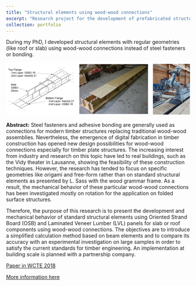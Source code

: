 ```yaml
---
title: "Structural elements using wood-wood connections"
excerpt: "Research project for the development of prefabricated structural timber elements <br/><img src='/images/CaissonProtoOSB.jpg'>"
collection: portfolio
---
```


During my PhD, I developed structural elements with regular geometries (like roof or slab) using wood-wood connections instead of steel fasteners or bonding.

![Image](/images/caisson01.png)

**Abstract:**
Steel fasteners and adhesive bonding are generally used as connections for modern timber structures replacing traditional wood-wood assemblies. Nevertheless, the emergence of digital fabrication in timber construction has opened new design possibilities for wood-wood connections especially for timber plate structures. The increasing interest from industry and research on this topic have led to real buildings, such as the Vidy theater in Lausanne, showing the feasibility of these construction techniques. However, the research has tended to focus on specific geometries like origami and free-form rather than on standard structural elements as presented by L. Sass with the wood grammar frame. As a result, the mechanical behavior of these particular wood-wood connections has been investigated mostly on rotation for the application on folded surface structures.

Therefore, the purpose of this research is to present the development and mechanical behavior of standard structural elements using Oriented Strand Board (OSB) and Laminated Veneer Lumber (LVL) panels for slab or roof components using wood-wood connections. The objectives are to introduce a simplified calculation method based on beam elements and to compare its accuracy with an experimental investigation on large samples in order to satisfy the current standards for timber engineering. An implementation at building scale is planned with a partnership company.



[Paper in WCTE 2018](http://gamerro.github.io/files/WCTE2018.pdf)

[More information here](https://ibois.epfl.ch/page-18295-en-html/page-139843-en-html/page-139844-en-html/)
